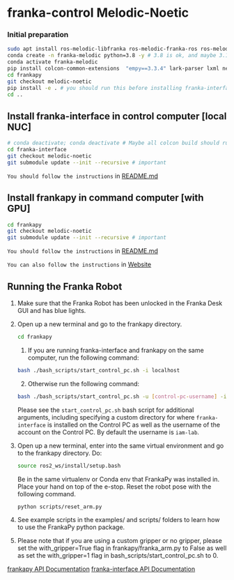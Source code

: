 # franka-control Melodic-Noetic

### Initial preparation
``` bash 
sudo apt install ros-melodic-libfranka ros-melodic-franka-ros ros-melodic-control-msgs # you can change to noetic
conda create -n franka-melodic python=3.8 -y # 3.8 is ok, and maybe 3.10 is also ok, but we recommend 3.8 for stable
conda activate franka-melodic
pip install colcon-common-extensions  "empy==3.3.4" lark-parser lxml netifaces pyyaml rosdistro vcstool setuptools
cd frankapy 
git checkout melodic-noetic
pip install -e . # you should run this before installing franka-interface
cd ..
```
## Install franka-interface in control computer [local NUC]
```bash 
# conda deactivate; conda deactivate # Maybe all colcon build should run without any conda env, including (base) ? 
cd franka-interface 
git checkout melodic-noetic
git submodule update --init --recursive # important
```
`You should follow the instructions` in [README.md](franka-interface/README.md)

## Install frankapy in command computer [with GPU]
```bash 
cd frankapy
git checkout melodic-noetic
git submodule update --init --recursive # important
```
`You should follow the instructions` in [README.md](frankapy/README.md)

`You can also follow the instructions` in [Website](https://iamlab-cmu.github.io/frankapy/install.html)

## Running the Franka Robot

1. Make sure that the Franka Robot has been unlocked in the Franka Desk GUI and has blue lights.

2. Open up a new terminal and go to the frankapy directory.
    ```bash
    cd frankapy
    ```
    1. If you are running franka-interface and frankapy on the same computer, run the following command:
    ```bash 
    bash ./bash_scripts/start_control_pc.sh -i localhost
    ```
    2.  Otherwise run the following command:
    ```bash 
    bash ./bash_scripts/start_control_pc.sh -u [control-pc-username] -i [control-pc-name]
    ```
   Please see the `start_control_pc.sh` bash script for additional arguments, including specifying a custom directory for where `franka-interface` is installed on the Control PC as well as the username of the account on the Control PC. By default the username is `iam-lab`.
   
3. Open up a new terminal, enter into the same virtual environment and go to the frankapy directory. Do:
   ```bash
   source ros2_ws/install/setup.bash
   ```
   Be in the same virtualenv or Conda env that FrankaPy was installed in. Place your hand on top of the e-stop. Reset the robot pose with the following command.
   
   ```bash
   python scripts/reset_arm.py
   ```
4. See example scripts in the examples/ and scripts/ folders to learn how to use the FrankaPy python package.

5. Please note that if you are using a custom gripper or no gripper, please set the with_gripper=True flag in frankapy/franka_arm.py to False as well as set the with_gripper=1 flag in bash_scripts/start_control_pc.sh to 0.

[frankapy API Documentation](https://iamlab-cmu.github.io/frankapy/frankaarm.html#)
[franka-interface API Documentation](https://iamlab-cmu.github.io/franka-interface/install.html)